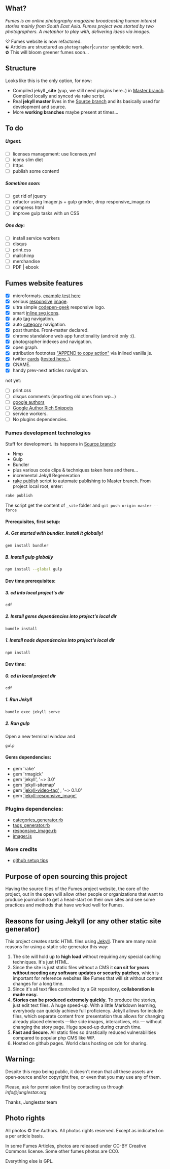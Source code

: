 ## What?_Fumes is an online photography magazine broadcasting human interest stories mainly from South East Asia.__Fumes project was started by two photographers. A metaphor to play with, delivering ideas via images._
♡ Fumes website is now refactored.  ☯ Articles are structured as `photographer`|`curator` symbiotic work.  ✿ This will bloom greener fumes soon...## StructureLooks like this is the only option, for now:
- Compiled jekyll **_site** (yup, we still need plugins here..) in [Master branch](https://github.com/fumes/fumes.github.io/tree/master). Compiled locally and synced via rake script.- Real **jekyll master** lives in the [Source branch](https://github.com/fumes/fumes.github.io/tree/source) and its basically used for development and source.- More **working branches** maybe present at times...## To do##### Urgent:

- [ ] licenses management: use licenses.yml
- [ ] icons slim diet
- [ ] https- [ ] publish some content!##### Sometime soon:- [ ] get rid of jquery
- [ ] refactor using Imager.js + gulp grinder, drop responsive_image.rb
- [ ] compress html
- [ ] improve gulp tasks with un  CSS
##### One day:
- [ ] install service workers
- [ ] disqus
- [ ] print.css
- [ ] mailchimp
- [ ] merchandise
- [ ] PDF | ebook## Fumes website features- [x] microformats. [example test here](https://search.google.com/structured-data/testing-tool#url=http%3A%2F%2Ffumes.junglestar.org%2Fstudies%2Fform)- [x] serious [responsive](https://github.com/wildlyinaccurate/jekyll-responsive-image) [image](https://github.com/BBC-News/Imager.js/).  - [x] ultra simple [codepen-geek](http://codepen.io/rokma/full/pJBXbg/) responsive logo.  - [x] smart [inline svg icons](https://github.com/eduardoboucas/eduardoboucas.github.io/tree/master/_includes/svg).  - [x] auto [tag](http://geoexamples.com/other/2015/06/04/Jekyll-tags-plugin-gh-pages.html) navigation.  - [x] auto [category](http://geoexamples.com/other/2015/06/04/Jekyll-tags-plugin-gh-pages.html) navigation.  - [x] post thumbs. Front-matter declared.  - [x] chrome standalone web app functionality (android only :().  - [x] photographer indexes and navigation.   - [x] open graph.  
- [x] attribution footnotes ["APPEND to copy action"](https://www.jitbit.com/alexblog/230-javascript-injecting-extra-info-to-copy-pasted-text/) via inlined vanilla js.  
- [x] twitter [cards](https://github.com/merlos/jekyll-auto-image#example-using-twitter-cards) ([tested here..](https://cards-dev.twitter.com/validator)).  - [x] CNAME.  - [x] handy prev-next articles navigation.

not yet:
- [ ] print.css  - [ ] disqus comments (importing old ones from wp...)  - [ ] [google authors](http://milanaryal.com/2015/integrating-social-meta-tags-into-jekyll/#integrating-google-authorship-into-jekyll)  - [ ] [Google Author Rich Snippets](http://davidensinger.com/2013/05/setting-up-google-author-rich-snippets/)  - [ ] service workers.  - [ ] No plugins dependencies.

### Fumes development technologies
Stuff for development. Its happens in [Source branch](https://github.com/fumes/fumes.github.io/tree/source):


- Nmp
- Gulp
- Bundler
- plus various code clips & techniques taken here and there...  
- incremental Jekyll Regeneration
- [rake publish](http://ixti.net/software/2013/01/28/using-jekyll-plugins-on-github-pages.html) script to automate publishing to Master branch. From project local root, enter:

```sh
rake publish
```
The script get the content of `_site` folder and `git push origin master --force`

#### Prerequisites, first setup:

##### A. Get started with bundler. Install it globally!
```sh
gem install bundler```

##### B. Install gulp globally
```sh
npm install --global gulp
```

#### Dev time prerequisites:

##### 3. cd into local project's dir
```sh
cdf
```
##### 2. Install gems dependencies into project's local dir
```sh
bundle install
```
##### 1. Install node dependencies into project's local dir
```sh
npm install
```

#### Dev time:

##### 0. cd in local project dir
```sh
cdf

```

##### 1. Run Jekyll
```sh
bundle exec jekyll serve
```

##### 2. Run gulp
Open a new terminal window and

```sh
gulp
```

#### Gems dependencies:

- gem 'rake'
- gem 'rmagick'
- gem 'jekyll', '~> 3.0'
- gem 'jekyll-sitemap'
- gem ['jekyll-video-tag'](https://github.com/danbee/jekyll-video-tag ) , '~> 0.1.0'
- gem ['jekyll-responsive_image'](https://github.com/wildlyinaccurate/jekyll-responsive-image)### Plugins dependencies:
- [categories_generator.rb](http://geoexamples.com/other/2015/06/04/Jekyll-tags-plugin-gh-pages.html)
- [tags_generator.rb](http://geoexamples.com/other/2015/06/04/Jekyll-tags-plugin-gh-pages.html)
- [responsive_image.rb](https://github.com/wildlyinaccurate/jekyll-responsive-image)
- [imager.js](https://github.com/BBC-News/Imager.js/)### More credits- [github setup tips](http://ixti.net/software/2013/01/28/using-jekyll-plugins-on-github-pages.html)

## Purpose of open sourcing this project

Having the source files of the Fumes project website, the core of the project, out in the open will allow other people or organizations that want to produce journalism to get a head-start on their own sites and see some practices and methods that have worked well for Fumes.

## Reasons for using Jekyll (or any other static site generator)

This project creates static HTML files using [Jekyll](http://jekyllrb.com/). There are many main reasons for using a static site generator this way:

1. The site will hold up to **high load** without requiring any special caching techniques. It's just HTML.
2. Since the site is just static files without a CMS it **can sit for years without needing any software updates or security patches**, which is important for reference websites like Fumes that will sit without content changes for a long time.
3. Since it's all text files controlled by a Git repository, **collaboration is made easy.**
4. **Stories can be produced extremely quickly.** To produce the stories, just edit text files. A huge speed-up. With a little Markdown learning, everybody can quickly achieve full proficiency. Jekyll allows for include files, which separate content from presentation thus allows for changing already placed elements —like side images, interactives, etc.— without changing the story page. Huge speed-up during crunch time.
5. **Fast and Secure.** All static files so drastically reduced vulnerabilities compared to popular php CMS like WP.
6. Hosted on github pages. World class hosting on cdn for sharing.


## Warning:

Despite this repo being public, it doesn't mean that all these assets are open-source and/or copyright free, or even that you may use any of them.

Please, ask for permission first by contacting us through _info@junglestar.org_

Thanks, Junglestar team

## Photo rightsAll photos © the Authors. All photos rights reserved. Except as indicated on a per article basis.  

In some Fumes Articles, photos are released under CC-BY Creative Commons license.
Some other fumes photos are CC0.

Everything else is GPL.